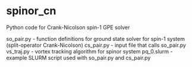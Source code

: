# spinor_cn
Python code for Crank-Nicolson spin-1 GPE solver

so_pair.py - function definitions for ground state solver for spin-1 system (split-operator Crank-Nicolson)
cs_pair.py - input file that calls so_pair.py
vs_traj.py - vortex tracking algorithm for spinor system 
pq_0.slurm - example SLURM script used with so_pair.py and cs_pair.py
